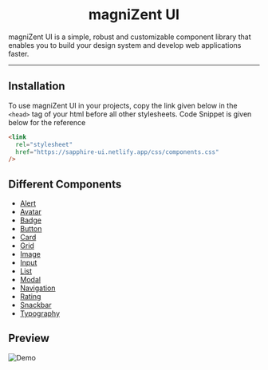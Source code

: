 <h1 align="center">magniZent UI</h1>
<p>magniZent UI is a simple, robust and customizable component library
            that enables you to build your design system and develop web
            applications faster.</p>

---

## Installation

To use magniZent UI in your projects,
copy the link given below in the `<head>` tag of your html before all other stylesheets. Code Snippet is given below for the reference

```html
<link
  rel="stylesheet"
  href="https://sapphire-ui.netlify.app/css/components.css"
/>
```

## Different Components

- [Alert](https://magnizent-ui.netlify.app/components/alert/alert)
- [Avatar](https://magnizent-ui.netlify.app/components/avatar/avatar)
- [Badge](https://magnizent-ui.netlify.app/components/badge/badge)
- [Button](https://magnizent-ui.netlify.app/components/button/button)
- [Card](https://magnizent-ui.netlify.app/components/card/card)
- [Grid](https://magnizent-ui.netlify.app/components/grid/grid)
- [Image](https://magnizent-ui.netlify.app/components/image/image)
- [Input](https://magnizent-ui.netlify.app/components/input/input)
- [List](https://magnizent-ui.netlify.app/components/list/list)
- [Modal](https://magnizent-ui.netlify.app/components/modal/modal)
- [Navigation](https://magnizent-ui.netlify.app/components/navigation/navigation)
- [Rating](https://magnizent-ui.netlify.app/components/rating/rating)
- [Snackbar](https://magnizent-ui.netlify.app/components/snackbar/snackbar)
- [Typography](https://magnizent-ui.netlify.app/components/typography/typography)

## Preview

![Demo](./assets/magniZent_UI.gif)
